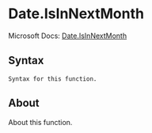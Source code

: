 ---
---

# Date.IsInNextMonth

Microsoft Docs: [Date.IsInNextMonth](https://docs.microsoft.com/en-us/powerquery-m/date-isinnextmonth)

## Syntax

```powerquery-m
Syntax for this function.
```

## About

About this function.

